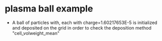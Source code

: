 # plasma ball example
* A ball of particles with, each with charge=1.60217653E-5 is initialized and deposited on the grid
    in order to check the deposition method "cell_volweight_mean"
